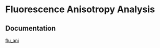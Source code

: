 # Fluorescence Anisotropy Analysis

## Documentation
[flu_ani](https://mariuszlas.github.io/Fluorescence-Anisotropy-Analysis/)
